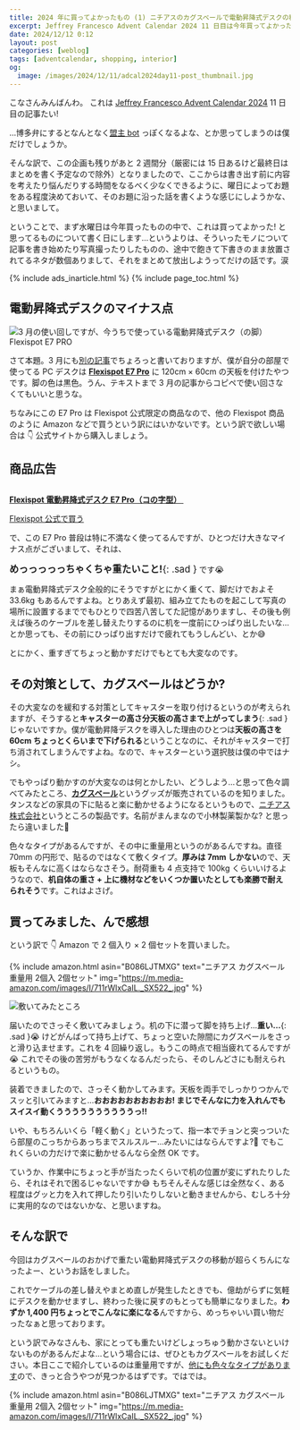 ```yaml
---
title: 2024 年に買ってよかったもの (1) ニチアスのカグスベールで電動昇降式デスクの移動が超らくちんになりました
excerpt: Jeffrey Francesco Advent Calendar 2024 11 日目は今年買ってよかったものシリーズの第 1 回、ニチアス カグスベールのお話です。高さを低く下げられる電動昇降式デスクの利点を活かすなら、キャスターよりもこっちですよ。
date: 2024/12/12 0:12
layout: post
categories: [weblog]
tags: [adventcalendar, shopping, interior]
og:
  image: /images/2024/12/11/adcal2024day11-post_thumbnail.jpg
---
```


こなさんみんばんわ。
これは [Jeffrey Francesco Advent Calendar 2024][adcal] 11 日目の記事たい!

…博多弁にするとなんとなく[盟主 bot][meishubot] っぽくなるよな、とか思ってしまうのは僕だけでしょうか。

[adcal]: https://adventar.org/calendars/10886
[meishubot]: https://twitter.com/meishubot

そんな訳で、この企画も残りがあと 2 週間分（厳密には 15 日あるけど最終日はまとめを書く予定なので除外）となりましたので、ここからは書き出す前に内容を考えたり悩んだりする時間をなるべく少なくできるように、曜日によってお題をある程度決めておいて、そのお題に沿った話を書くような感じにしようかな、と思いまして。

ということで、まず水曜日は今年買ったものの中で、これは買ってよかった! と思ってるものについて書く日にします…というよりは、そういったモノについて記事を書き始めたり写真撮ったりしたものの、途中で飽きて下書きのまま放置されてるネタが数個ありまして、それをまとめて放出しようってだけの話です。涙

{% include ads_inarticle.html %}
{% include page_toc.html %}


## 電動昇降式デスクのマイナス点

![3 月の使い回しですが、今うちで使っている電動昇降式デスク（の脚）Flexispot E7 PRO](/images/2024/03/03/buffalo-desk.jpg)

さて本題。3 月にも[別の記事][mar]でちょろっと書いておりますが、僕が自分の部屋で使ってる PC デスクは <b>[Flexispot E7 Pro][e7pro]</b> に 120cm × 60cm の天板を付けたやつです。脚の色は黒色。うん、テキストまで 3 月の記事からコピペで使い回さなくてもいいと思うな。

ちなみにこの E7 Pro は Flexispot 公式限定の商品なので、他の Flexispot 商品のように Amazon などで買うという訳にはいかないです。という訳で欲しい場合は 👇 公式サイトから購入しましょう。

<aside class="affiliate">
  <h2 class="affiliate-title">商品広告</h2>
  <div class="affiliate-content">
    <a href="https://px.a8.net/svt/ejp?a8mat=3ZM078+CL2W4Y+3TA8+BWGDT&a8ejpredirect=https%3A%2F%2Fwww.flexispot.jp%2Fe7-pro.html" rel="nofollow" class="affiliate-link">
      <div class="affiliate-thumb">
        <img alt="" src="https://image.springbeetle.asia/cdn-cgi/image/dpr=1,fit=pad/https://cnmegk4mhxmt.compat.objectstorage.ap-tokyo-1.oraclecloud.com/asia/trantor/attachments/JP/800-E7pro-00016.jpg" class="affiliate-image">
      </div>
      <div class="affiliate-texts">
        <p class="affiliate-name">
          <b>Flexispot 電動昇降式デスク E7 Pro（コの字型）</b>
          <img alt="" src="https://www13.a8.net/0.gif?a8mat=3ZM078+CL2W4Y+3TA8+BWGDT" height="1" width="1" class="affiliate-beacon">
        </p>
        <p class="affiliate-action"><span class="affiliate-label _for-flexispot">Flexispot 公式で買う</span></p>
      </div>
    </a>
  </div>
</aside>

[mar]: /weblog/2024030301/ "黒色で口数多くて3Pプラグ対応で安価な電源タップの選択肢が意外と少ない"
[e7pro]: https://www.flexispot.jp/e7-pro.html

で、この E7 Pro 普段は特に不満なく使ってるんですが、ひとつだけ大きなマイナス点がございまして、それは、

<big>**めっっっっっちゃくちゃ重たいこと!**{: .sad }</big> です😭

まぁ電動昇降式デスク全般的にそうですがとにかく重くて、脚だけでおよそ 33.6kg もあるんですよね。とりあえず最初、組み立てたものを起こして写真の場所に設置するまででもひとりで四苦八苦してた記憶がありますし、その後も例えば後ろのケーブルを差し替えたりするのに机を一度前にひっぱり出したいな…とか思っても、その前にひっぱり出すだけで疲れてもうしんどい、とか😅

とにかく、重すぎてちょっと動かすだけでもとても大変なのです。


## その対策として、カグスベールはどうか?

その大変なのを緩和する対策としてキャスターを取り付けるというのが考えられますが、そうすると**キャスターの高さ分天板の高さまで上がってしまう**{: .sad }じゃないですか。僕が電動昇降デスクを導入した理由のひとつは**天板の高さを 60cm ちょっとくらいまで下げられる**ということなのに、それがキャスターで打ち消されてしまうんですよね。なので、キャスターという選択肢は僕の中ではナシ。

でもやっぱり動かすのが大変なのは何とかしたい、どうしよう…と思って色々調べてみたところ、<b>[カグスベール][kagusuberu]</b>というグッズが販売されているのを知りました。タンスなどの家具の下に貼ると楽に動かせるようになるというもので、[ニチアス株式会社][nichias]というところの製品です。名前がまんまなので小林製薬製かな? と思ったら違いました🤣

[kagusuberu]: https://www.nichias.co.jp/products/kagusuberu/index.html
[nichias]: https://www.nichias.co.jp/

色々なタイプがあるんですが、その中に重量用というのがあるんですね。直径 70mm の円形で、貼るのではなくて敷くタイプ。**厚みは 7mm しかない**ので、天板もそんなに高くはならなさそう。耐荷重も 4 点支持で 100kg くらいいけるようなので、**机自体の重さ + 上に機材などをいくつか置いたとしても楽勝で耐えられそう**です。これはよさげ。


## 買ってみました、んで感想

という訳で 👇 Amazon で 2 個入り × 2 個セットを買いました。

{% include amazon.html asin="B086LJTMXG" text="ニチアス カグスベール 重量用 2個入 2個セット" img="https://m.media-amazon.com/images/I/711rWlxCaIL._SX522_.jpg" %}

![敷いてみたところ](/images/2024/12/11/suberu.jpg)

届いたのでさっそく敷いてみましょう。机の下に潜って脚を持ち上げ…**重い…**{: .sad }😭
けどがんばって持ち上げて、ちょっと空いた隙間にカグスベールをさっと滑り込ませます。これを 4 回繰り返し。もうこの時点で相当疲れてるんですが😭 これでその後の苦労がもうなくなるんだったら、そのしんどさにも耐えられるというもの。

装着できましたので、さっそく動かしてみます。天板を両手でしっかりつかんでスッと引いてみますと…**おおおおおおおおおお! まじでそんなに力を入れんでもスイスイ動くううううううううううっ!!**

いや、もちろんいくら「軽く動く」というたって、指一本でチョンと突っついたら部屋のこっちからあっちまでスルスルー…みたいにはならんですよ?🤣 でもこれくらいの力だけで楽に動かせるんなら全然 OK です。

ていうか、作業中にちょっと手が当たったくらいで机の位置が変にずれたりしたら、それはそれで困るじゃないですか😅 もちそんそんな感じは全然なく、ある程度はグッと力を入れて押したり引いたりしないと動きませんから、むしろ十分に実用的なのではないかな、と思いますね。


## そんな訳で

今回はカグスベールのおかげで重たい電動昇降式デスクの移動が超らくちんになったよー、というお話をしました。

これでケーブルの差し替えやまとめ直しが発生したときでも、億劫がらずに気軽にデスクを動かせますし、終わった後に戻すのもとっても簡単になりました。**わずか 1,400 円ちょっとでこんなに楽になる**んですから、めっちゃいい買い物だったなぁと思っております。

という訳でみなさんも、家にとっても重たいけどしょっちゅう動かさないといけないものがあるんだよな…という場合には、ぜひともカグスベールをお試しください。本日ここで紹介しているのは重量用ですが、[他にも色々なタイプがあります][eraberu]ので、きっと合うやつが見つかるはずです。ではでは。

[eraberu]: https://www.nichias.co.jp/products/kagusuberu/paste/index.html

{% include amazon.html asin="B086LJTMXG" text="ニチアス カグスベール 重量用 2個入 2個セット" img="https://m.media-amazon.com/images/I/711rWlxCaIL._SX522_.jpg" %}
